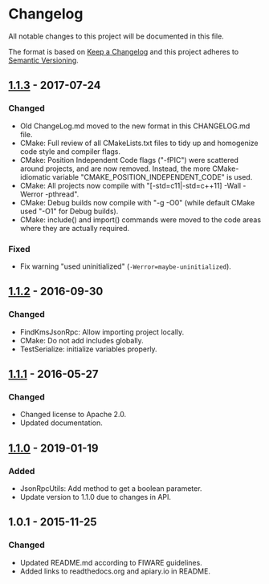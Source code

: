 # Changelog
All notable changes to this project will be documented in this file.

The format is based on [Keep a Changelog](http://keepachangelog.com/en/1.0.0/)
and this project adheres to [Semantic Versioning](http://semver.org/spec/v2.0.0.html).

## [1.1.3] - 2017-07-24

### Changed
- Old ChangeLog.md moved to the new format in this CHANGELOG.md file.
- CMake: Full review of all CMakeLists.txt files to tidy up and homogenize code style and compiler flags.
- CMake: Position Independent Code flags ("-fPIC") were scattered around projects, and are now removed. Instead, the more CMake-idiomatic variable "CMAKE_POSITION_INDEPENDENT_CODE" is used.
- CMake: All projects now compile with "[-std=c11|-std=c++11] -Wall -Werror -pthread".
- CMake: Debug builds now compile with "-g -O0" (while default CMake used "-O1" for Debug builds).
- CMake: include() and import() commands were moved to the code areas where they are actually required.

### Fixed
- Fix warning "used uninitialized" (`-Werror=maybe-uninitialized`).

## [1.1.2] - 2016-09-30

### Changed
- FindKmsJsonRpc: Allow importing project locally.
- CMake: Do not add includes globally.
- TestSerialize: initialize variables properly.

## [1.1.1] - 2016-05-27

### Changed
- Changed license to Apache 2.0.
- Updated documentation.

## [1.1.0] - 2019-01-19

### Added
- JsonRpcUtils: Add method to get a boolean parameter.
- Update version to 1.1.0 due to changes in API.

## 1.0.1 - 2015-11-25

### Changed
- Updated README.md according to FIWARE guidelines.
- Added links to readthedocs.org and apiary.io in README.

[1.1.3]: https://github.com/Kurento/kms-jsonrpc/compare/1.1.2...1.1.3
[1.1.2]: https://github.com/Kurento/kms-jsonrpc/compare/1.1.1...1.1.2
[1.1.1]: https://github.com/Kurento/kms-jsonrpc/compare/1.1.0...1.1.1
[1.1.0]: https://github.com/Kurento/kms-jsonrpc/compare/1.0.1...1.1.0
